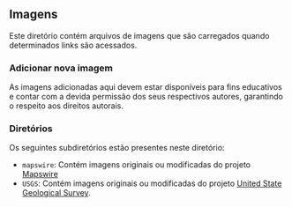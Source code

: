 ## Imagens

Este diretório contém arquivos de imagens que são carregados quando determinados links são acessados.

### Adicionar nova imagem

As imagens adicionadas aqui devem estar disponíveis para fins educativos e contar com a devida permissão dos seus respectivos autores,
garantindo o respeito aos direitos autorais.

### Diretórios

Os seguintes subdiretórios estão presentes neste diretório:

-  `mapswire`: Contém imagens originais ou modificadas do projeto [Mapswire](http://mapswire.com/)
-  `USGS`: Contém imagens originais ou modificadas do projeto [United State Geological Survey](https://www.usgs.gov/media/images/water-cycle-png).

